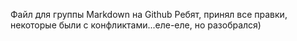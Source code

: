 Файл для группы Markdown на Github
Ребят, принял все правки, некоторые были с конфликтами...еле-еле, но разобрался)